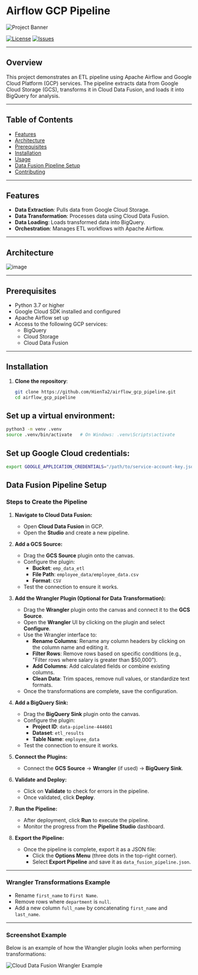 # Airflow GCP Pipeline

![Project Banner](assets/banner.png)

[![License](https://img.shields.io/github/license/HienTa2/airflow_gcp_pipeline)](LICENSE)
[![Issues](https://img.shields.io/github/issues/HienTa2/airflow_gcp_pipeline)](https://github.com/HienTa2/airflow_gcp_pipeline/issues)

---

## Overview

This project demonstrates an ETL pipeline using Apache Airflow and Google Cloud Platform (GCP) services. The pipeline extracts data from Google Cloud Storage (GCS), transforms it in Cloud Data Fusion, and loads it into BigQuery for analysis.

---

## Table of Contents

- [Features](#features)
- [Architecture](#architecture)
- [Prerequisites](#prerequisites)
- [Installation](#installation)
- [Usage](#usage)
- [Data Fusion Pipeline Setup](#data-fusion-pipeline-setup)
- [Contributing](#contributing)

---

## Features

- **Data Extraction**: Pulls data from Google Cloud Storage.
- **Data Transformation**: Processes data using Cloud Data Fusion.
- **Data Loading**: Loads transformed data into BigQuery.
- **Orchestration**: Manages ETL workflows with Apache Airflow.

---

## Architecture

![image](https://github.com/user-attachments/assets/a7e7df1f-f245-4a4f-93b5-4f770c44262c)


---

## Prerequisites

- Python 3.7 or higher
- Google Cloud SDK installed and configured
- Apache Airflow set up
- Access to the following GCP services:
  - BigQuery
  - Cloud Storage
  - Cloud Data Fusion

---

## Installation

1. **Clone the repository**:
   ```bash
   git clone https://github.com/HienTa2/airflow_gcp_pipeline.git
   cd airflow_gcp_pipeline
   ```


## Set up a virtual environment:
```bash
python3 -m venv .venv
source .venv/bin/activate   # On Windows: .venv\Scripts\activate
```


## Set up Google Cloud credentials:
  ```bash
export GOOGLE_APPLICATION_CREDENTIALS="/path/to/service-account-key.json"
  ```

## Data Fusion Pipeline Setup

### Steps to Create the Pipeline

1. **Navigate to Cloud Data Fusion:**
   - Open **Cloud Data Fusion** in GCP.
   - Open the **Studio** and create a new pipeline.

2. **Add a GCS Source:**
   - Drag the **GCS Source** plugin onto the canvas.
   - Configure the plugin:
     - **Bucket**: `emp_data_etl`
     - **File Path**: `employee_data/employee_data.csv`
     - **Format**: `CSV`
   - Test the connection to ensure it works.

3. **Add the Wrangler Plugin (Optional for Data Transformation):**
   - Drag the **Wrangler** plugin onto the canvas and connect it to the **GCS Source**.
   - Open the **Wrangler** UI by clicking on the plugin and select **Configure**.
   - Use the Wrangler interface to:
     - **Rename Columns**: Rename any column headers by clicking on the column name and editing it.
     - **Filter Rows**: Remove rows based on specific conditions (e.g., "Filter rows where salary is greater than $50,000").
     - **Add Columns**: Add calculated fields or combine existing columns.
     - **Clean Data**: Trim spaces, remove null values, or standardize text formats.
   - Once the transformations are complete, save the configuration.

4. **Add a BigQuery Sink:**
   - Drag the **BigQuery Sink** plugin onto the canvas.
   - Configure the plugin:
     - **Project ID**: `data-pipeline-444601`
     - **Dataset**: `etl_results`
     - **Table Name**: `employee_data`
   - Test the connection to ensure it works.

5. **Connect the Plugins:**
   - Connect the **GCS Source** → **Wrangler** (if used) → **BigQuery Sink**.

6. **Validate and Deploy:**
   - Click on **Validate** to check for errors in the pipeline.
   - Once validated, click **Deploy**.

7. **Run the Pipeline:**
   - After deployment, click **Run** to execute the pipeline.
   - Monitor the progress from the **Pipeline Studio** dashboard.

8. **Export the Pipeline:**
   - Once the pipeline is complete, export it as a JSON file:
     - Click the **Options Menu** (three dots in the top-right corner).
     - Select **Export Pipeline** and save it as `data_fusion_pipeline.json`.

---

### Wrangler Transformations Example
- Rename `first_name` to `First Name`.
- Remove rows where `department` is `null`.
- Add a new column `full_name` by concatenating `first_name` and `last_name`.

---

### Screenshot Example
Below is an example of how the Wrangler plugin looks when performing transformations:

![Cloud Data Fusion Wrangler Example](assets/screenshots/wrangler_example.png)



